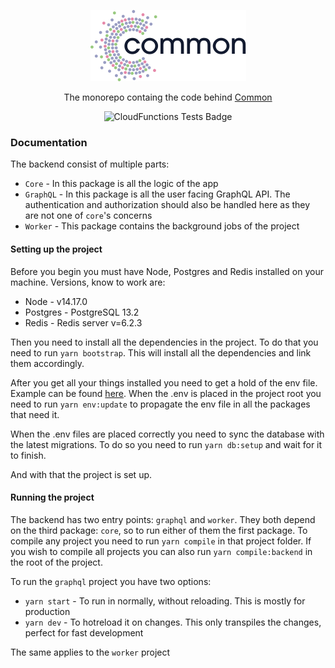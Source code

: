 <!--suppress HtmlDeprecatedAttribute -->

<p align="center">
  <img alt="Common Logo" src="/docs/img/logo.png">
</p>

<p align="center">
  The monorepo containg the code behind <a href="https://common.io">Common</a>
</p>

<p align="center">
  <img alt="CloudFunctions Tests Badge" src="https://github.com/daostack/common-monorepo/workflows/Firebase%20CloudFunctions%20Test%20CI/badge.svg" />
</p>

### Documentation

The backend consist of multiple parts:

* `Core` - In this package is all the logic of the app
* `GraphQL` - In this package is all the user facing GraphQL API. The authentication and authorization should also be
  handled here as they are not one of `core`'s concerns
* `Worker` - This package contains the background jobs of the project

#### Setting up the project

Before you begin you must have Node, Postgres and Redis installed on your machine. Versions, know to work are:

* Node - v14.17.0
* Postgres - PostgreSQL 13.2
* Redis - Redis server v=6.2.3

Then you need to install all the dependencies in the project. To do that you need to run `yarn bootstrap`. This will
install all the dependencies and link them accordingly.

After you get all your things installed you need to get a hold of the env file. Example can be found
[here](.env.example). When the .env is placed in the project root you need to run `yarn env:update` to propagate the env
file in all the packages that need it.

When the .env files are placed correctly you need to sync the database with the latest migrations. To do so you need to
run `yarn db:setup` and wait for it to finish.

And with that the project is set up.

#### Running the project

The backend has two entry points: `graphql` and `worker`. They both depend on the third package: `core`, so to run
either of them the first package. To compile any project you need to run `yarn compile` in that project folder. If you
wish to compile all projects you can also run `yarn compile:backend` in the root of the project.

To run the `graphql` project you have two options:

* `yarn start` - To run in normally, without reloading. This is mostly for production
* `yarn dev` - To hotreload it on changes. This only transpiles the changes, perfect for fast development

The same applies to the `worker` project
